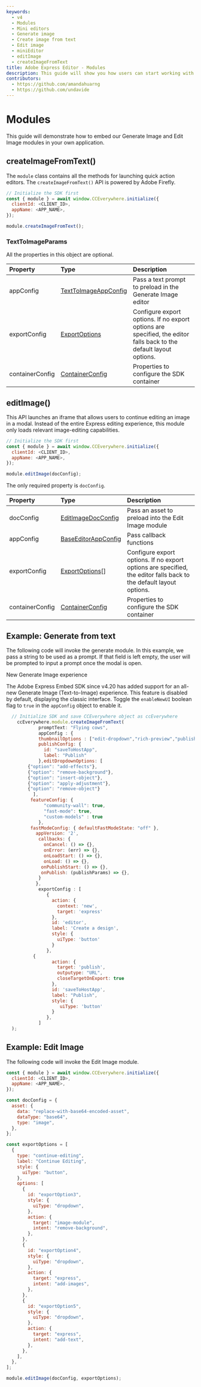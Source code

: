 ```yaml
---
keywords:
  - v4
  - Modules
  - Mini editors
  - Generate image
  - Create image from text
  - Edit image
  - miniEditor
  - editImage
  - createImageFromText
title: Adobe Express Editor - Modules
description: This guide will show you how users can start working with the SDK's editing modules
contributors:
  - https://github.com/amandahuarng
  - https://github.com/undavide
---
```


# Modules

This guide will demonstrate how to embed our Generate Image and Edit Image modules in your own application.

## createImageFromText()

The `module` class contains all the methods for launching quick action editors. The `createImageFromText()` API is powered by Adobe Firefly.

```js
// Initialize the SDK first
const { module } = await window.CCEverywhere.initialize({
  clientId: <CLIENT_ID>,
  appName: <APP_NAME>,
});

module.createImageFromText();
```

### TextToImageParams

All the properties in this object are optional.

| Property        | Type                                                                                                        | Description                                                                                                        |
| :-------------- | :---------------------------------------------------------------------------------------------------------- | :----------------------------------------------------------------------------------------------------------------- |
| appConfig       | [TextToImageAppConfig](../../v4/shared/src/types/module/AppConfig.types/interfaces/text-to-image-app-config.md) | Pass a text prompt to preload in the Generate Image editor                                                         |
| exportConfig    | [ExportOptions](../../v4/shared/src/types/ExportConfig.types/type-aliases/export-options.md)                 | Configure export options. If no export options are specified, the editor falls back to the default layout options. |
| containerConfig | [ContainerConfig](../../v4/shared/src/types/ContainerConfig.types/type-aliases/container-config.md)          | Properties to configure the SDK container                                                                          |

## editImage()

This API launches an iframe that allows users to continue editing an image in a modal. Instead of the entire Express editing experience, this module only loads relevant image-editing capabilities.

```js
// Initialize the SDK first
const { module } = await window.CCEverywhere.initialize({
  clientId: <CLIENT_ID>,
  appName: <APP_NAME>,
});

module.editImage(docConfig);
```

The only required property is `docConfig`.

| Property        | Type                                                                                                     | Description                                                                                                        |
| :-------------- | :------------------------------------------------------------------------------------------------------- | :----------------------------------------------------------------------------------------------------------------- |
| docConfig       | [EditImageDocConfig](../../v4/shared/src/types/module/DocConfig.types/interfaces/edit-image-doc-config.md)  | Pass an asset to preload into the Edit Image module                                                                |
| appConfig       | [BaseEditorAppConfig](../../v4/shared/src/types/editor/AppConfig.types/interfaces/base-editor-app-config.md) | Pass callback functions                                                                                            |
| exportConfig    | [ExportOptions](../../v4/shared/src/types/ExportConfig.types/type-aliases/export-options.md)[]            | Configure export options. If no export options are specified, the editor falls back to the default layout options. |
| containerConfig | [ContainerConfig](../../v4/shared/src/types/ContainerConfig.types/type-aliases/container-config.md)       | Properties to configure the SDK container                                                                          |

## Example: Generate from text

The following code will invoke the generate module. In this example, we pass a string to be used as a prompt. If that field is left empty, the user will be prompted to input a prompt once the modal is open.

<InlineAlert variant="info" slots="header, text1" />

New Generate Image experience

The Adobe Express Embed SDK since v4.20 has added support for an all-new Generate Image (Text-to-Image) experience. This feature is disabled by default, displaying the classic interface. Toggle the `enableNewUI` boolean flag to `true` in the `appConfig` object to enable it.

```js
  // Initialize SDK and save CCEverywhere object as ccEverywhere 
    ccEverywhere.module.createImageFromText(
            promptText: "Flying cows",
            appConfig : { 
            thumbnailOptions : ["edit-dropdown","rich-preview","publish"],
            publishConfig: {
              id: "saveToHostApp",
              label: "Publish"
            },editDropdownOptions: [
  		{"option": "add-effects"},
  		{"option": "remove-background"},
  		{"option": "insert-object"},
  		{"option": "apply-adjustment"},
  		{"option": "remove-object"}
	      ],
	     featureConfig: {
              "community-wall": true,
              "fast-mode": true,
              "custom-models" : true
            },
	     fastModeConfig: { defaultFastModeState: "off" },
           appVersion: '2',
            callbacks: {
              onCancel: () => {}, 
              onError: (err) => {},
              onLoadStart: () => {}, 
              onLoad: () => {},
             onPublishStart: () => {},
             onPublish: (publishParams) => {},
            }
           },
            exportConfig : [
               {
                 action: {
                   context: 'new',
                   target: 'express'
                 },
                 id: 'editor',
                 label: 'Create a design',
                 style: {
                   uiType: 'button'
                 }
               }, 
		  {
                 action: {
                   target: 'publish',
                   outputype: "URL",
                   closeTargetOnExport: true
                 },
                 id: 'saveToHostApp',
                 label: "Publish",
                 style: {
                    uiType: 'button'
                 }
               },
            ] 
  );
```

## Example: Edit Image

The following code will invoke the Edit Image module.

```js
const { module } = await window.CCEverywhere.initialize({
  clientId: <CLIENT_ID>,
  appName: <APP_NAME>,
});

const docConfig = {
  asset: {
    data: "replace-with-base64-encoded-asset",
    dataType: "base64",
    type: "image",
  },
};

const exportOptions = [
  {
    type: "continue-editing",
    label: "Continue Editing",
    style: {
      uiType: "button",
    },
    options: [
      {
        id: "exportOption3",
        style: {
          uiType: "dropdown",
        },
        action: {
          target: "image-module",
          intent: "remove-background",
        },
      },
      {
        id: "exportOption4",
        style: {
          uiType: "dropdown",
        },
        action: {
          target: "express",
          intent: "add-images",
        },
      },
      {
        id: "exportOption5",
        style: {
          uiType: "dropdown",
        },
        action: {
          target: "express",
          intent: "add-text",
        },
      },
    ],
  },
];

module.editImage(docConfig, exportOptions);
```
